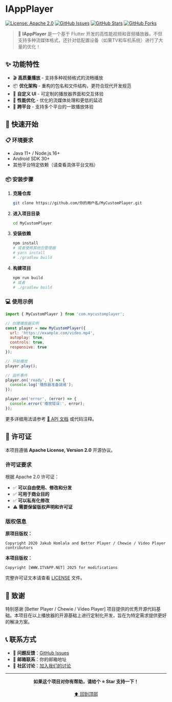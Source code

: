 # IAppPlayer

[![License: Apache 2.0](https://img.shields.io/badge/License-Apache%202.0-blue.svg)](https://www.apache.org/licenses/LICENSE-2.0)
[![GitHub Issues](https://img.shields.io/github/issues/你的用户名/MyCustomPlayer)](https://github.com/你的用户名/MyCustomPlayer/issues)
[![GitHub Stars](https://img.shields.io/github/stars/你的用户名/MyCustomPlayer)](https://github.com/你的用户名/MyCustomPlayer/stargazers)
[![GitHub Forks](https://img.shields.io/github/forks/你的用户名/MyCustomPlayer)](https://github.com/你的用户名/MyCustomPlayer/network)

> 🎥 **IAppPlayer** 是一个基于 Flutter 开发的高性能视频和音频播放器，不但支持多种流媒体格式，还针对低配置设备（如果TV和车机系统）进行了大量的优化！

## ✨ 功能特性

- 🎬 **高质量播放** - 支持多种视频格式的流畅播放
- 📦 **优化架构** - 重构的包名和文件结构，更符合现代开发规范
- 🎨 **自定义 UI** - 可定制的播放器界面和交互体验
- 🚀 **性能优化** - 优化的流媒体处理和更低的延迟
- 📱 **跨平台** - 支持多个平台的一致播放体验

## 🚀 快速开始

### 📋 环境要求

- Java 11+ / Node.js 16+
- Android SDK 30+
- 其他平台特定依赖（请查看具体平台文档）

### 📦 安装步骤

1. **克隆仓库**
   ```bash
   git clone https://github.com/你的用户名/MyCustomPlayer.git
   ```

2. **进入项目目录**
   ```bash
   cd MyCustomPlayer
   ```

3. **安装依赖**
   ```bash
   npm install
   # 或者使用其他包管理器
   # yarn install
   # ./gradlew build
   ```

4. **构建项目**
   ```bash
   npm run build
   # 或者
   # ./gradlew build
   ```

### 💻 使用示例

```javascript
import { MyCustomPlayer } from 'com.mycustomplayer';

// 创建播放器实例
const player = new MyCustomPlayer({
  url: 'https://example.com/video.mp4',
  autoplay: true,
  controls: true,
  responsive: true
});

// 开始播放
player.play();

// 监听事件
player.on('ready', () => {
  console.log('播放器准备就绪');
});

player.on('error', (error) => {
  console.error('播放错误:', error);
});
```

更多详细用法请参考 [📖 API 文档](docs/) 或代码注释。

## 📄 许可证

本项目遵循 **Apache License, Version 2.0** 开源协议。

### 许可证要求

根据 Apache 2.0 许可证：

- ✅ **可以自由使用、修改和分发**
- ✅ **可用于商业目的**
- ✅ **可以私有化修改**
- ⚠️ **需要保留版权声明和许可证**

### 版权信息

**原项目版权：**
```
Copyright 2020 Jakub Homlala and Better Player / Chewie / Video Player contributors
```

**本项目版权：**
```
Copyright [WWW.ITVAPP.NET] 2025 for modifications
```

完整许可证文本请查看 [LICENSE](LICENSE) 文件。

## 🙏 致谢

特别感谢 [Better Player / Chewie / Video Player] 项目提供的优秀开源代码基础。本项目在以上播放器的开源基础上进行定制化开发，旨在为特定需求提供更好的解决方案。

## 📞 联系方式

- 🐛 **问题反馈**：[GitHub Issues](https://github.com/你的用户名/MyCustomPlayer/issues)
- 📧 **邮箱联系**：你的邮箱地址
- 💬 **社区讨论**：[加入我们的讨论](https://github.com/你的用户名/MyCustomPlayer/discussions)

---

<div align="center">

**如果这个项目对你有帮助，请给个 ⭐ Star 支持一下！**

[⬆ 回到顶部](#mycustomplayer)

</div>
